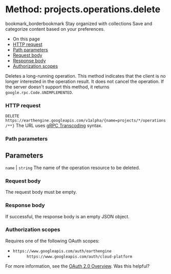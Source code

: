  
#  Method: projects.operations.delete
bookmark_borderbookmark Stay organized with collections  Save and categorize content based on your preferences.
  * On this page
  * [HTTP request](https://developers.google.com/earth-engine/reference/rest/v1alpha/projects.operations/delete#http-request)
  * [Path parameters](https://developers.google.com/earth-engine/reference/rest/v1alpha/projects.operations/delete#path-parameters)
  * [Request body](https://developers.google.com/earth-engine/reference/rest/v1alpha/projects.operations/delete#request-body)
  * [Response body](https://developers.google.com/earth-engine/reference/rest/v1alpha/projects.operations/delete#response-body)
  * [Authorization scopes](https://developers.google.com/earth-engine/reference/rest/v1alpha/projects.operations/delete#authorization-scopes)


Deletes a long-running operation. This method indicates that the client is no longer interested in the operation result. It does not cancel the operation. If the server doesn't support this method, it returns `google.rpc.Code.UNIMPLEMENTED`.
### HTTP request
`DELETE https://earthengine.googleapis.com/v1alpha/{name=projects/*/operations/**}`
The URL uses [gRPC Transcoding](https://google.aip.dev/127) syntax.
### Path parameters
Parameters  
---  
`name` |  `string` The name of the operation resource to be deleted.  
### Request body
The request body must be empty.
### Response body
If successful, the response body is an empty JSON object.
### Authorization scopes
Requires one of the following OAuth scopes:
  * `https://www.googleapis.com/auth/earthengine`
  * `      https://www.googleapis.com/auth/cloud-platform`


For more information, see the [OAuth 2.0 Overview](https://developers.google.com/identity/protocols/OAuth2).
Was this helpful?
